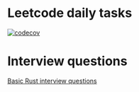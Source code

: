# Leetcode daily tasks

[![codecov](https://codecov.io/gh/denis-sukhoverkhov/rust_lc/graph/badge.svg?token=7DBEHU35C7)](https://codecov.io/gh/denis-sukhoverkhov/rust_lc)

# Interview questions

[Basic Rust interview questions](https://zerotomastery.io/blog/rust-interview-questions-and-answers/)
